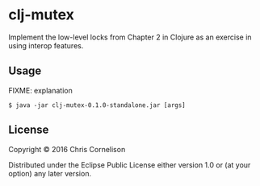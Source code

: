 # clj-mutex

Implement the low-level locks from Chapter 2 in Clojure as an exercise in using interop features.

## Usage

FIXME: explanation

    $ java -jar clj-mutex-0.1.0-standalone.jar [args]

## License

Copyright © 2016 Chris Cornelison

Distributed under the Eclipse Public License either version 1.0 or (at
your option) any later version.
